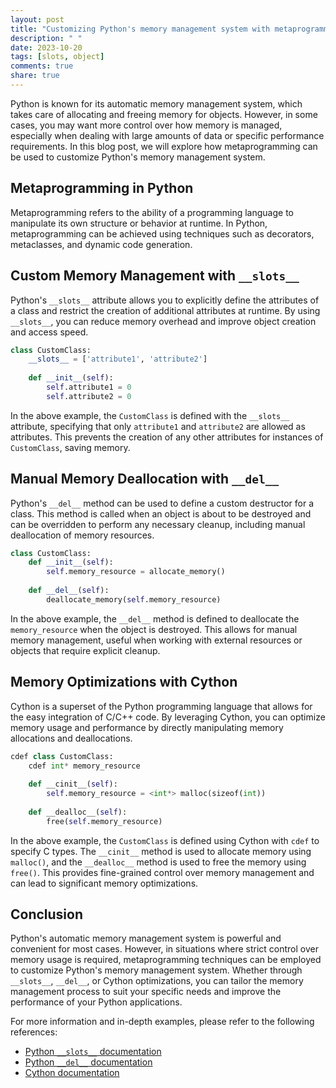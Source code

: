 ```yaml
---
layout: post
title: "Customizing Python's memory management system with metaprogramming"
description: " "
date: 2023-10-20
tags: [slots, object]
comments: true
share: true
---
```


Python is known for its automatic memory management system, which takes care of allocating and freeing memory for objects. However, in some cases, you may want more control over how memory is managed, especially when dealing with large amounts of data or specific performance requirements. In this blog post, we will explore how metaprogramming can be used to customize Python's memory management system.

## Metaprogramming in Python

Metaprogramming refers to the ability of a programming language to manipulate its own structure or behavior at runtime. In Python, metaprogramming can be achieved using techniques such as decorators, metaclasses, and dynamic code generation.

## Custom Memory Management with `__slots__`

Python's `__slots__` attribute allows you to explicitly define the attributes of a class and restrict the creation of additional attributes at runtime. By using `__slots__`, you can reduce memory overhead and improve object creation and access speed.

```python
class CustomClass:
    __slots__ = ['attribute1', 'attribute2']
    
    def __init__(self):
        self.attribute1 = 0
        self.attribute2 = 0
```

In the above example, the `CustomClass` is defined with the `__slots__` attribute, specifying that only `attribute1` and `attribute2` are allowed as attributes. This prevents the creation of any other attributes for instances of `CustomClass`, saving memory.

## Manual Memory Deallocation with `__del__`

Python's `__del__` method can be used to define a custom destructor for a class. This method is called when an object is about to be destroyed and can be overridden to perform any necessary cleanup, including manual deallocation of memory resources.

```python
class CustomClass:
    def __init__(self):
        self.memory_resource = allocate_memory()
        
    def __del__(self):
        deallocate_memory(self.memory_resource)
```

In the above example, the `__del__` method is defined to deallocate the `memory_resource` when the object is destroyed. This allows for manual memory management, useful when working with external resources or objects that require explicit cleanup.

## Memory Optimizations with Cython

Cython is a superset of the Python programming language that allows for the easy integration of C/C++ code. By leveraging Cython, you can optimize memory usage and performance by directly manipulating memory allocations and deallocations.

```python
cdef class CustomClass:
    cdef int* memory_resource
    
    def __cinit__(self):
        self.memory_resource = <int*> malloc(sizeof(int))
        
    def __dealloc__(self):
        free(self.memory_resource)
```

In the above example, the `CustomClass` is defined using Cython with `cdef` to specify C types. The `__cinit__` method is used to allocate memory using `malloc()`, and the `__dealloc__` method is used to free the memory using `free()`. This provides fine-grained control over memory management and can lead to significant memory optimizations.

## Conclusion

Python's automatic memory management system is powerful and convenient for most cases. However, in situations where strict control over memory usage is required, metaprogramming techniques can be employed to customize Python's memory management system. Whether through `__slots__`, `__del__`, or Cython optimizations, you can tailor the memory management process to suit your specific needs and improve the performance of your Python applications.

For more information and in-depth examples, please refer to the following references:
- [Python `__slots__` documentation](https://docs.python.org/3/reference/datamodel.html#slots)
- [Python `__del__` documentation](https://docs.python.org/3/reference/datamodel.html#object.__del__)
- [Cython documentation](https://cython.readthedocs.io/en/latest/)